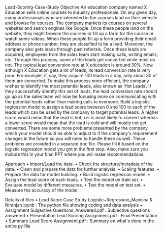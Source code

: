 Lead-Scoring-Case-Study
Objective
An education company named X Education sells online courses to industry professionals. 
On any given day, many professionals who are interested in the courses land on their website and browse for courses. 
The company markets its courses on several websites and search engines like Google. 
Once these people land on the website, they might browse the courses or fill up a form for the course or watch some videos. 
When these people fill up a form providing their email address or phone number, 
they are classified to be a lead. Moreover, the company also gets leads through past referrals. 
Once these leads are acquired, employees from the sales team start making calls, writing emails, etc. 
Through this process, some of the leads get converted while most do not. The typical lead conversion rate at X education is around 30%. 
Now, although X Education gets a lot of leads, its lead conversion rate is very poor. For example, if, say, they acquire 100 leads in a day, 
only about 30 of them are converted. To make this process more efficient, the company wishes to identify the most potential leads, also known as ‘Hot Leads’. 
If they successfully identify this set of leads, the lead conversion rate should go up as the sales team will now be focusing more on communicating with 
the potential leads rather than making calls to everyone. 
Build a logistic regression model to assign a lead score between 0 and 100 to each of the leads which can be used by the company to target potential leads. 
A higher score would mean that the lead is hot, i.e. is most likely to convert whereas a lower score would mean that the lead is cold and will mostly not get converted.
There are some more problems presented by the company which your model should be able to adjust to if the company's requirement changes in the future so you will 
need to handle these as well. These problems are provided in a separate doc file. Please fill it based on the logistic regression model you got in the first step.
Also, make sure you include this in your final PPT where you will make recommendations.

Approach
•	Import/Load the data. 
•	Check the structure/metadata of the data. 
•	Clean and prepare the data for further analysis.
•	Scaling features.
•	Prepare the data for model building.
•	Build logistic regression model.
•	Assign the lead score of each leads. 
•	Test the model on train set.
•	Evaluate model by different measures.
•	Test the model on test set.
•	Measure the accuracy of the model.

Details of files 
•	Lead Score Case Study Logistic+Regression_Manisha & Niranjan.ipynb : The python file showing coding and data analysis
•	Assignment Subjective Questions_Answered.pdf : Subjective questions answered
•	Presentation Lead Scoring Assignment.pdf : Final Presentation
•	Summary Lead Score Assignment.pdf : Summary on what's done in the entire py file



